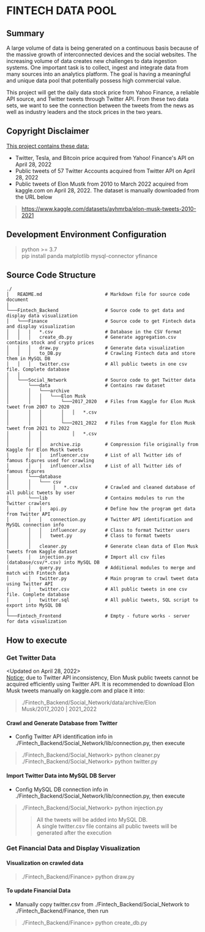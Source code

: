 # FINTECH DATA POOL

## Summary
A large volume of data is being generated on a continuous basis because of the massive growth of interconnected devices and the social websites. The increasing volume of data creates new challenges to data ingestion systems. One important task is to collect, ingest and integrate data from many sources into an analytics platform. The goal is having a meaningful and unique data pool that potentially possess high commercial value.

This project will get the daily data stock price from Yahoo Finance, a reliable API source, and Twitter tweets through Twitter API. From these two data sets, we want to see the connection between the tweets from the news as well as industry leaders and the stock prices in the two years.

## Copyright Disclaimer
<ins>This project contains these data:</ins>
-   Twitter, Tesla, and Bitcoin price acquired from Yahoo! Finance's API on April 28, 2022
-   Public tweets of 57 Twitter Accounts acquired from Twitter API on April 28, 2022
-   Public tweets of Elon Mustk from 2010 to March 2022 acquired from kaggle.com on April 28, 2022. The dataset is manually downloaded from the URL below
> https://www.kaggle.com/datasets/ayhmrba/elon-musk-tweets-2010-2021

## Development Environment Configuration
> python >= 3.7\
> pip install panda matplotlib mysql-connector yfinance

## Source Code Structure
```
./
│   README.md                       # Markdown file for source code document
│
└───Fintech_Backend                 # Source code to get data and display data visualization 
│   └───Finance                     # Source code to get Fintech data and display visualization
│   │   |   *.csv                   # Database in the CSV format
│   │   │   create_db.py            # Generate aggregation.csv contains stock and crypto prices
│   │   │   draw.py                 # Generate data visualization
│   │   │   to_DB.py                # Crawling Fintech data and store them in MySQL DB
│   │   │   twitter.csv             # All public tweets in one csv file. Complete database
│   │
│   └───Social_Network              # Source code to get Twitter data
│       └───data                    # Contains raw dataset
│       │   └───archive
│       │   │   └───Elon Musk
│       │   │       └───2017_2020   # Files from Kaggle for Elon Musk tweet from 2007 to 2020
│       │   │       │   │   *.csv   
│       │   │       │      
│       │   │       └───2021_2022   # Files from Kaggle for Elon Musk tweet from 2021 to 2022
│       │   │           │   *.csv   
│       │   │
│       │   │   archive.zip         # Compression file originally from Kaggle for Elon Mustk tweets
│       │   │   influencer.csv      # List of all Twitter ids of famous figures used for crawling
│       │   │   influencer.xlsx     # List of all Twitter ids of famous figures             
│       └───database
│       │   └─── csv
│       │        │   *.csv          # Crawled and cleaned database of all public tweets by user
│       └───lib                     # Contains modules to run the Twitter crawlers
│       │   │   api.py              # Define how the program get data from Twitter API 
│       │   │   connection.py       # Twitter API identification and MySQL connection info 
│       │   │   influencer.py       # Class to format Twitter users
│       │   │   tweet.py            # Class to format tweets
│       │   
│       │   cleaner.py              # Generate clean data of Elon Musk tweets from Kaggle dataset
│       │   injection.py            # Import all csv files (database/csv/*.csv) into MySQL DB
│       │   query.py                # Additional modules to merge and match with Fintech data
│       │   twitter.py              # Main program to crawl tweet data using Twitter API 
│       │   twitter.csv             # All public tweets in one csv file. Complete database
│       │   twitter.sql             # All public tweets, SQL script to export into MySQL DB
│               
└───Fintech_Frontend                # Empty - future works - server for data visualization 

```

## How to execute

### Get Twitter Data
<Updated on April 28, 2022>\
<ins>Notice:</ins> due to Twitter API inconsistency, Elon Musk public tweets cannot be acquired efficiently using Twitter API. It is recommended to download Elon Musk tweets manually on kaggle.com and place it into:
>./Fintech_Backend/Social_Network/data/archive/Elon Musk/2017_2020 | 2021_2022 

#### Crawl and Generate Database from Twitter
- Config Twitter API identification info in ./Fintech_Backend/Social_Network/lib/connection.py, then execute
>./Fintech_Backend/Social_Network> python cleaner.py\
>./Fintech_Backend/Social_Network> python twitter.py
#### Import Twitter Data into MySQL DB Server
- Config MySQL DB connection info in ./Fintech_Backend/Social_Network/lib/connection.py, then execute  
>./Fintech_Backend/Social_Network> python injection.py
>>All the tweets will be added into MySQL DB.\
>>A single twitter.csv file contains all public tweets will be generated after the execution

### Get Financial Data and Display Visualization
#### Visualization on crawled data 
> ./Fintech_Backend/Finance> python draw.py
#### To update Financial Data
-   Manually copy twitter.csv from ./Fintech_Backend/Social_Network to ./Fintech_Backend/Finance, then run
> ./Fintech_Backend/Finance> python create_db.py


